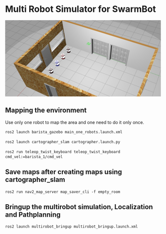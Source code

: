 # Multi Robot Simulator for SwarmBot 

![](sim.png)
## Mapping the environment
Use only one robot to map the area and one need to do it only once. 
```
ros2 launch barista_gazebo main_one_robots.launch.xml

ros2 launch cartographer_slam cartographer.launch.py

ros2 run teleop_twist_keyboard teleop_twist_keyboard cmd_vel:=barista_1/cmd_vel

```
## Save maps after creating maps using cartographer_slam
````
ros2 run nav2_map_server map_saver_cli -f empty_room
````

## Bringup the multirobot simulation, Localization and Pathplanning
````
ros2 launch multirobot_bringup multirobot_bringup.launch.xml
````
